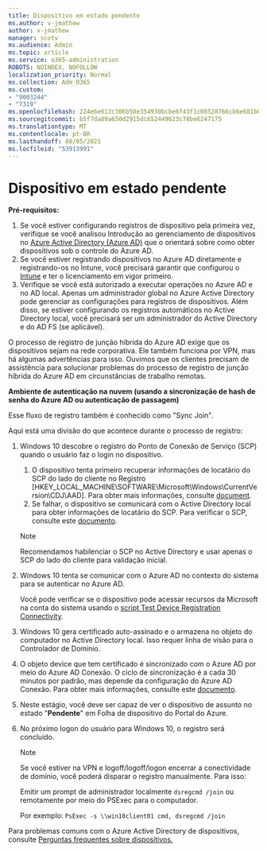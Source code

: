 ```yaml
---
title: Dispositivo em estado pendente
ms.author: v-jmathew
author: v-jmathew
manager: scotv
ms.audience: Admin
ms.topic: article
ms.service: o365-administration
ROBOTS: NOINDEX, NOFOLLOW
localization_priority: Normal
ms.collection: Adm_O365
ms.custom:
- "9003244"
- "7319"
ms.openlocfilehash: 224e6e613c306b50e354930bcbe6f43f1c08528766cb6e681b0e9826b2d55a4d
ms.sourcegitcommit: b5f7da89a650d2915dc652449623c78be6247175
ms.translationtype: MT
ms.contentlocale: pt-BR
ms.lasthandoff: 08/05/2021
ms.locfileid: "53913991"
---
```

# <a name="device-in-pending-state"></a>Dispositivo em estado pendente

**Pré-requisitos:**

1. Se você estiver configurando registros de dispositivo pela primeira vez, verifique se você analisou Introdução ao gerenciamento de dispositivos no [Azure Active Directory (Azure AD)](https://docs.microsoft.com/azure/active-directory/devices/overview?WT.mc_id=Portal-Microsoft_Azure_Support) que o orientará sobre como obter dispositivos sob o controle do Azure AD.
2. Se você estiver registrando dispositivos no Azure AD diretamente e registrando-os no Intune, você [](https://docs.microsoft.com/mem/intune/fundamentals/licenses-assign?WT.mc_id=Portal-Microsoft_Azure_Support) precisará garantir que configurou o [Intune](https://docs.microsoft.com/mem/intune/enrollment/device-enrollment?WT.mc_id=Portal-Microsoft_Azure_Support) e ter o licenciamento em vigor primeiro.
3. Verifique se você está autorizado a executar operações no Azure AD e no AD local. Apenas um administrador global no Azure Active Directory pode gerenciar as configurações para registros de dispositivos. Além disso, se estiver configurando os registros automáticos no Active Directory local, você precisará ser um administrador do Active Directory e do AD FS (se aplicável).

O processo de registro de junção híbrida do Azure AD exige que os dispositivos sejam na rede corporativa. Ele também funciona por VPN, mas há algumas advertências para isso. Ouvimos que os clientes precisam de assistência para solucionar problemas do processo de registro de junção híbrida do Azure AD em circunstâncias de trabalho remotas.

**Ambiente de autenticação na nuvem (usando a sincronização de hash de senha do Azure AD ou autenticação de passagem)**

Esse fluxo de registro também é conhecido como "Sync Join".

Aqui está uma divisão do que acontece durante o processo de registro:

1. Windows 10 descobre o registro do Ponto de Conexão de Serviço (SCP) quando o usuário faz o login no dispositivo.

    1. O dispositivo tenta primeiro recuperar informações de locatário do SCP do lado do cliente no Registro [HKEY_LOCAL_MACHINE\SOFTWARE\Microsoft\Windows\CurrentVersion\CDJ\AAD]. Para obter mais informações, consulte [document](https://docs.microsoft.com/azure/active-directory/devices/hybrid-azuread-join-control).
    1. Se falhar, o dispositivo se comunicará com o Active Directory local para obter informações de locatário do SCP. Para verificar o SCP, consulte este [documento](https://docs.microsoft.com/azure/active-directory/devices/hybrid-azuread-join-manual#configure-a-service-connection-point).

    > [!NOTE]
    > Recomendamos habilenciar o SCP no Active Directory e usar apenas o SCP do lado do cliente para validação inicial.

2. Windows 10 tenta se comunicar com o Azure AD no contexto do sistema para se autenticar no Azure AD.

    Você pode verificar se o dispositivo pode acessar recursos da Microsoft na conta do sistema usando o [script Test Device Registration Connectivity](https://gallery.technet.microsoft.com/Test-Device-Registration-3dc944c0).

3. Windows 10 gera certificado auto-assinado e o armazena no objeto do computador no Active Directory local. Isso requer linha de visão para o Controlador de Domínio.

4. O objeto device que tem certificado é sincronizado com o Azure AD por meio do Azure AD Conexão. O ciclo de sincronização é a cada 30 minutos por padrão, mas depende da configuração do Azure AD Conexão. Para obter mais informações, consulte este [documento](https://docs.microsoft.com/azure/active-directory/hybrid/how-to-connect-sync-configure-filtering#organizational-unitbased-filtering).

5. Neste estágio, você deve ser capaz de ver o dispositivo de assunto no estado "**Pendente**" em Folha de dispositivo do Portal do Azure.

6. No próximo logon do usuário para Windows 10, o registro será concluído.

    > [!NOTE]
    > Se você estiver na VPN e logoff/logoff/logon encerrar a conectividade de domínio, você poderá disparar o registro manualmente. Para isso:
    >
    > Emitir um prompt de administrador localmente `dsregcmd /join` ou remotamente por meio do PSExec para o computador.
    >
    > Por exemplo: `PsExec -s \\win10client01 cmd, dsregcmd /join`

Para problemas comuns com o Azure Active Directory de dispositivos, consulte [Perguntas frequentes sobre dispositivos.](https://docs.microsoft.com/azure/active-directory/devices/faq)
